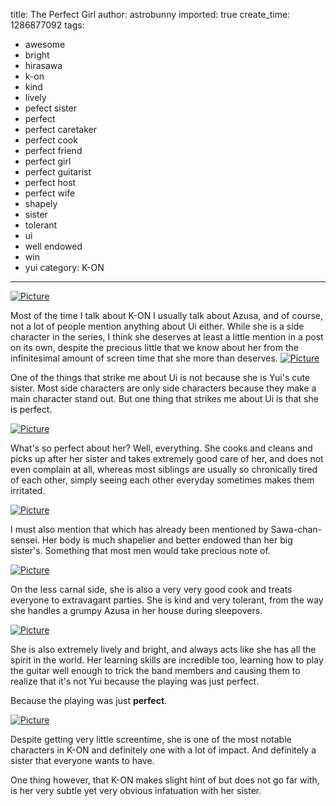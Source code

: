 title: The Perfect Girl
author: astrobunny
imported: true
create_time: 1286877092
tags:
- awesome
- bright
- hirasawa
- k-on
- kind
- lively
- pefect sister
- perfect
- perfect caretaker
- perfect cook
- perfect friend
- perfect girl
- perfect guitarist
- perfect host
- perfect wife
- shapely
- sister
- tolerant
- ui
- well endowed
- win
- yui
category: K-ON
---
 [![](wp-uploads/2010/10/wpid-CoalGuys-K-ON-S2-08-390F3A9F_9-500x281.jpg "Picture")](/images/wp-uploads/2010/10/wpid-CoalGuys-K-ON-S2-08-390F3A9F_9.jpg)  
  
Most of the time I talk about K-ON I usually talk about Azusa, and of course, not a lot of people mention anything about Ui either. While she is a side character in the series, I think she deserves at least a little mention in a post on its own, despite the precious little that we know about her from the infinitesimal amount of screen time that she more than deserves.<!--more--> [![](wp-uploads/2010/10/wpid-CoalGuys-K-ON-S2-19-E9F55F3B_0-500x281.jpg "Picture")](/images/wp-uploads/2010/10/wpid-CoalGuys-K-ON-S2-19-E9F55F3B_0.jpg)  
  
One of the things that strike me about Ui is not because she is Yui's cute sister. Most side characters are only side characters because they make a main character stand out. But one thing that strikes me about Ui is that she is perfect.  
  
 [![](wp-uploads/2010/10/wpid-CoalGuys-K-ON-S2-21-5A5F5E8B_1-500x281.jpg "Picture")](/images/wp-uploads/2010/10/wpid-CoalGuys-K-ON-S2-21-5A5F5E8B_1.jpg)  
  
What's so perfect about her? Well, everything. She cooks and cleans and picks up after her sister and takes extremely good care of her, and does not even complain at all, whereas most siblings are usually so chronically tired of each other, simply seeing each other everyday sometimes makes them irritated.  
  
 [![](wp-uploads/2010/10/wpid-CoalGuys-K-ON-S2-21-5A5F5E8B_2-500x281.jpg "Picture")](/images/wp-uploads/2010/10/wpid-CoalGuys-K-ON-S2-21-5A5F5E8B_2.jpg)  
  
I must also mention that which has already been mentioned by Sawa-chan-sensei. Her body is much shapelier and better endowed than her big sister's. Something that most men would take precious note of.  
  
 [![](wp-uploads/2010/10/wpid-CoalGuys-K-ON-S2-19-E9F55F3B_0-500x281.jpg "Picture")](/images/wp-uploads/2010/10/wpid-CoalGuys-K-ON-S2-19-E9F55F3B_0.jpg)  
  
On the less carnal side, she is also a very very good cook and treats everyone to extravagant parties. She is kind and very tolerant, from the way she handles a grumpy Azusa in her house during sleepovers.  
  
 [![](wp-uploads/2010/10/wpid-CoalGuys-K-ON-S2-05-4B19B10F_81-500x281.jpg "Picture")](/images/wp-uploads/2010/10/wpid-CoalGuys-K-ON-S2-05-4B19B10F_81.jpg)  
  
She is also extremely lively and bright, and always acts like she has all the spirit in the world. Her learning skills are incredible too, learning how to play the guitar well enough to trick the band members and causing them to realize that it's not Yui because the playing was just perfect.  
  
Because the playing was just **perfect**.  
  
 [![](wp-uploads/2010/10/wpid-CoalGuys-K-ON-S2-05-4B19B10F_82-500x281.jpg "Picture")](/images/wp-uploads/2010/10/wpid-CoalGuys-K-ON-S2-05-4B19B10F_82.jpg)  
  
Despite getting very little screentime, she is one of the most notable characters in K-ON and definitely one with a lot of impact. And definitely a sister that everyone wants to have.  
  
One thing however, that K-ON makes slight hint of but does not go far with, is her very subtle yet very obvious infatuation with her sister.